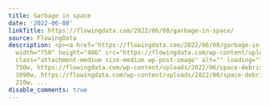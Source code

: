```yaml
---
title: Garbage in space
date: '2022-06-08'
linkTitle: https://flowingdata.com/2022/06/08/garbage-in-space/
source: FlowingData
description: <p><a href="https://flowingdata.com/2022/06/08/garbage-in-space/"><img
  width="750" height="486" src="https://flowingdata.com/wp-content/uploads/2022/06/space-debris-by-Financial-Times-750x486.png"
  class="attachment-medium size-medium wp-post-image" alt="" loading="lazy" srcset="https://flowingdata.com/wp-content/uploads/2022/06/space-debris-by-Financial-Times-750x486.png
  750w, https://flowingdata.com/wp-content/uploads/2022/06/space-debris-by-Financial-Times-1090x706.png
  1090w, https://flowingdata.com/wp-content/uploads/2022/06/space-debris-by-Financial-Times-210x136.png
  210w, ...
disable_comments: true
---
```

<p><a href="https://flowingdata.com/2022/06/08/garbage-in-space/"><img width="750" height="486" src="https://flowingdata.com/wp-content/uploads/2022/06/space-debris-by-Financial-Times-750x486.png" class="attachment-medium size-medium wp-post-image" alt="" loading="lazy" srcset="https://flowingdata.com/wp-content/uploads/2022/06/space-debris-by-Financial-Times-750x486.png 750w, https://flowingdata.com/wp-content/uploads/2022/06/space-debris-by-Financial-Times-1090x706.png 1090w, https://flowingdata.com/wp-content/uploads/2022/06/space-debris-by-Financial-Times-210x136.png 210w, ...